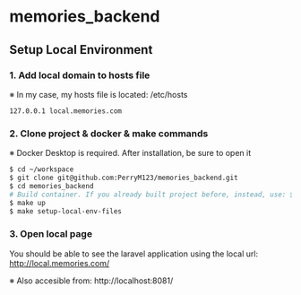 # memories_backend

## Setup Local Environment

### 1. Add local domain to hosts file

※ In my case, my hosts file is located: /etc/hosts

```
127.0.0.1 local.memories.com
```

### 2. Clone project & docker & make commands

※ Docker Desktop is required. After installation, be sure to open it

```sh
$ cd ~/workspace
$ git clone git@github.com:PerryM123/memories_backend.git
$ cd memories_backend
# Build container. If you already built project before, instead, use: $ make up-with-build 
$ make up
$ make setup-local-env-files
```

### 3. Open local page

You should be able to see the laravel application using the local url: http://local.memories.com/

※ Also accesible from: http://localhost:8081/
